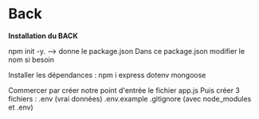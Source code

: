 # Back

**Installation du BACK**

npm init -y. --> donne le package.json
Dans ce package.json modifier le nom si besoin

Installer les dépendances : npm i express dotenv mongoose

Commercer par créer notre point d'entrée le fichier app.js
Puis créer 3 fichiers : .env (vrai données)   .env.example      .gitignore (avec node_modules et .env)
